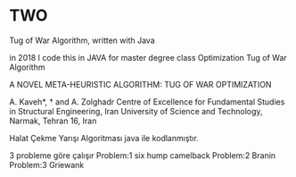 # TWO
Tug of War Algorithm, written with Java

in 2018
I code this in JAVA
for master degree class
Optimization Tug of War Algorithm

 
 
A NOVEL META-HEURISTIC ALGORITHM: TUG OF WAR OPTIMIZATION 
  
A. Kaveh*, † and A. Zolghadr 
Centre of Excellence for Fundamental Studies in Structural Engineering, Iran University of 
Science and Technology, Narmak, Tehran 16, Iran 

Halat Çekme Yarışı Algoritması
java ile kodlanmıştır.

3 probleme göre çalışır
Problem:1 six hump camelback
Problem:2 Branin
Problem:3 Griewank
